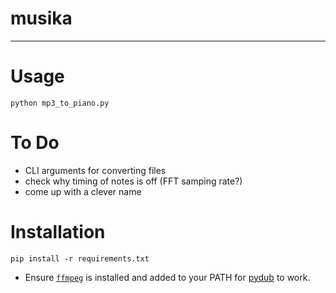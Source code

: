 # musika

---

# Usage
`python mp3_to_piano.py`

# To Do
- CLI arguments for converting files
- check why timing of notes is off (FFT samping rate?)
- come up with a clever name

# Installation
`pip install -r requirements.txt`
- Ensure [`ffmpeg`](https://www.ffmpeg.org/) is installed and added to your PATH for [pydub](https://github.com/jiaaro/pydub/) to work.

